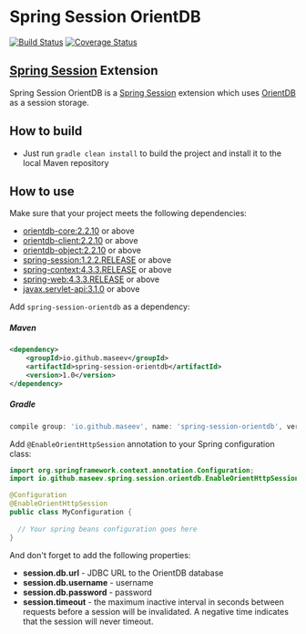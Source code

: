 Spring Session OrientDB
=====================
[![Build Status](https://travis-ci.org/maseev/spring-session-orientdb.svg?branch=master)](https://travis-ci.org/maseev/spring-session-orientdb)
[![Coverage Status](https://coveralls.io/repos/github/maseev/spring-session-orientdb/badge.svg?branch=master)](https://coveralls.io/github/maseev/spring-session-orientdb?branch=master)

[Spring Session](https://github.com/spring-projects/spring-session) Extension
-----------------------------

Spring Session OrientDB is a [Spring Session](https://github.com/spring-projects/spring-session) 
extension which uses [OrientDB](https://github.com/orientechnologies/orientdb) as a session 
storage.

How to build
------------
* Just run ``` gradle clean install ``` to build the project and install it to the local
 Maven repository

How to use
---

Make sure that your project meets the following dependencies:

* [orientdb-core:2.2.10](https://mvnrepository.com/artifact/com.orientechnologies/orientdb-core/2.2.10) or above
* [orientdb-client:2.2.10](https://mvnrepository.com/artifact/com.orientechnologies/orientdb-client/2.2.10) or above
* [orientdb-object:2.2.10](https://mvnrepository.com/artifact/com.orientechnologies/orientdb-object/2.2.10) or above
* [spring-session:1.2.2.RELEASE](https://mvnrepository.com/artifact/org.springframework.session/spring-session/1.2.2.RELEASE) or above
* [spring-context:4.3.3.RELEASE](https://mvnrepository.com/artifact/org.springframework/spring-context/4.3.3.RELEASE) or above
* [spring-web:4.3.3.RELEASE](https://mvnrepository.com/artifact/org.springframework/spring-web/4.3.3.RELEASE) or above
* [javax.servlet-api:3.1.0](https://mvnrepository.com/artifact/javax.servlet/javax.servlet-api/3.1.0) or above

Add `spring-session-orientdb` as a dependency:

##### Maven
```xml
<dependency>
    <groupId>io.github.maseev</groupId>
    <artifactId>spring-session-orientdb</artifactId>
    <version>1.0</version>
</dependency>
```

##### Gradle
```groovy
compile group: 'io.github.maseev', name: 'spring-session-orientdb', version: '1.0'
```

Add `@EnableOrientHttpSession` annotation to your Spring configuration class:

```java
import org.springframework.context.annotation.Configuration;
import io.github.maseev.spring.session.orientdb.EnableOrientHttpSession;

@Configuration
@EnableOrientHttpSession
public class MyConfiguration {
  
  // Your spring beans configuration goes here
}
```

And don't forget to add the following properties:

- **session.db.url** - JDBC URL to the OrientDB database
- **session.db.username** - username
- **session.db.password** - password
- **session.timeout** - the maximum inactive interval in seconds between requests before a session 
will be invalidated. A negative time indicates that the session will never timeout.